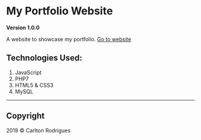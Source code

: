 # My Portfolio Website

**Version 1.0.0**

A website to showcase my portfolio. [Go to website](https://www.carltonrodrigues.com)

## Technologies Used:
1. JavaScript
2. PHP7
3. HTML5 & CSS3
4. MySQL

---

## Copyright

2019 &copy; Carlton Rodrigues